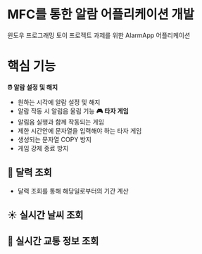 # **MFC를 통한 알람 어플리케이션 개발**
  
윈도우 프로그래밍 토이 프로젝트 과제를  위한 AlarmApp 어플리케이션
</hr> </hr>

# **핵심 기능**
**:alarm_clock: 알람 설정 및 해지**
* 원하는 시각에 알람 설정 및 해지
* 알람 작동 시 알림음 울림 기능
**:video_game: 타자 게임**
* 알림음 실행과 함께 작동되는 게임
* 제한 시간안에 문자열을 입력해야 하는 타자 게임
* 생성되는 문자열 COPY 방지
* 게임 강제 종료 방지 
## :calendar: 달력 조회
* 달력 조회를 통해 해당일로부터의 기간 계산
## :sunny: 실시간 날씨 조회
## :bus: 실시간 교통 정보 조회
